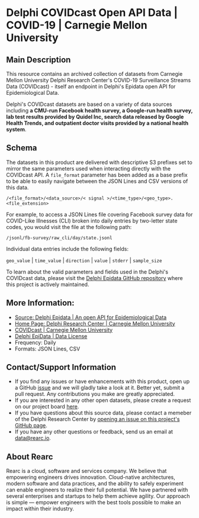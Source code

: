 # Delphi COVIDcast Open API Data | COVID-19 | Carnegie Mellon University

## Main Description
This resource contains an archived collection of datasets from Carnegie Mellon University Delphi Research Center's COVID-19 Surveillance Streams Data (COVIDcast) - itself an endpoint in Delphi's Epidata open API for Epidemiological Data.

Delphi's COVIDcast datasets are based on a variety of data sources including **a CMU-run Facebook health survey, a Google-run health survey, lab test results provided by Quidel Inc, search data released by Google Health Trends, and outpatient doctor visits provided by a national health system**.

## Schema
The datasets in this product are delivered with descriptive S3 prefixes set to mirror the same parameters used when interacting directly with the COVIDcast API. A `file_format` parameter has been added as a base prefix to be able to easily navigate between the JSON Lines and CSV versions of this data.

`/<file_format>/<data_source>/< signal >/<time_type>/<geo_type>.<file_extension>`

For example, to access a JSON Lines file covering Facebook survey data for COVID-Like Illnesses (CLI) broken into daily entries by two-letter state codes, you would visit the file at the following path:

`/jsonl/fb-survey/raw_cli/day/state.jsonl`

Individual data entries include the following fields:

`geo_value` | `time_value` | `direction` | `value` | `stderr` | `sample_size`

To learn about the valid parameters and fields used in the Delphi's COVIDcast data, please visit the [Delphi Epidata GitHub repository](https://github.com/cmu-delphi/delphi-epidata/blob/master/docs/api/covidcast.md) where this project is actively maintained.

## More Information:
- [Source: Delphi Epidata | An open API for Epidemiological Data](https://github.com/cmu-delphi/delphi-epidata)
- [Home Page: Delphi Research Center | Carnegie Mellon University](https://delphi.cmu.edu)
- [COVIDcast | Carnegie Mellon University](https://covidcast.cmu.edu)
- [Delphi EpiData | Data License](https://github.com/cmu-delphi/delphi-epidata/blob/master/docs/api/README.md#data-licensing)
- Frequency: Daily
- Formats: JSON Lines, CSV

## Contact/Support Information
- If you find any issues or have enhancements with this product, open up a GitHub [issue](https://github.com/rearc-data/covid-datasets-aws-data-exchange/issues/new) and we will gladly take a look at it. Better yet, submit a pull request. Any contributions you make are greatly appreciated.
- If you are interested in any other open datasets, please create a request on our project board [here](https://github.com/rearc-data/covid-datasets-aws-data-exchange/projects/1).
- If you have questions about this source data, please contact a memeber of the Delphi Research Center by [opening an issue on this project's GitHub page](https://github.com/cmu-delphi/delphi-epidata/issues/new).
- If you have any other questions or feedback, send us an email at data@rearc.io.

## About Rearc
Rearc is a cloud, software and services company. We believe that empowering engineers drives innovation. Cloud-native architectures, modern software and data practices, and the ability to safely experiment can enable engineers to realize their full potential. We have partnered with several enterprises and startups to help them achieve agility. Our approach is simple — empower engineers with the best tools possible to make an impact within their industry.